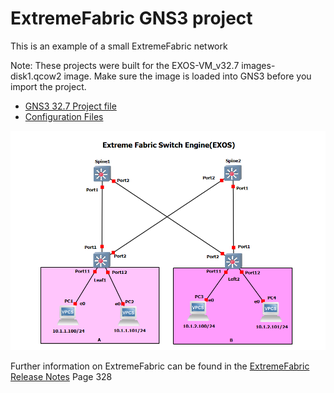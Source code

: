 # ExtremeFabric GNS3 project

This is an example of a small ExtremeFabric network

Note: These projects were built for the EXOS-VM_v32.7 images-disk1.qcow2 image.  Make sure the image is loaded into GNS3 before you import the project.

* [GNS3 32.7 Project file](https://github.com/stewilliams-extr/Virtual_EXOS/blob/master/gns3_projects/ExtremeFabric/extreme_fabric.gns3project)
* [Configuration Files](configs)

<img src="screenshot.png">

Further information on ExtremeFabric can be found in the [ExtremeFabric Release Notes](https://documentation.extremenetworks.com/exos_30.1/downloads/GUID-C002AB85-A1D6-482B-A171-02FDA1354649.pdf) Page 328
